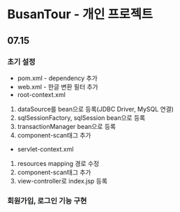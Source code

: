 # BusanTour - 개인 프로젝트
## 07.15
### 초기 설정
- pom.xml - dependency 추가
- web.xml - 한글 변환 필터 추가
- root-context.xml 
1. dataSource를 bean으로 등록(JDBC Driver, MySQL 연결)
2. sqlSessionFactory, sqlSession bean으로 등록
3. transactionManager bean으로 등록
4. component-scan태그 추가
- servlet-context.xml
1. resources mapping 경로 수정
2. component-scan태그 추가
3. view-controller로 index.jsp 등록

### 회원가입, 로그인 기능 구현
